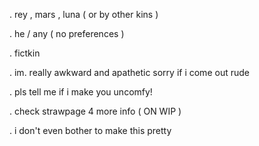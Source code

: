 . rey , mars , luna ( or by other kins )

. he / any ( no preferences )

. fictkin

. im. really awkward and apathetic sorry if i come out rude

. pls tell me if i make you uncomfy!

. check strawpage 4 more info ( ON WIP )

. i don't even bother to make this pretty
